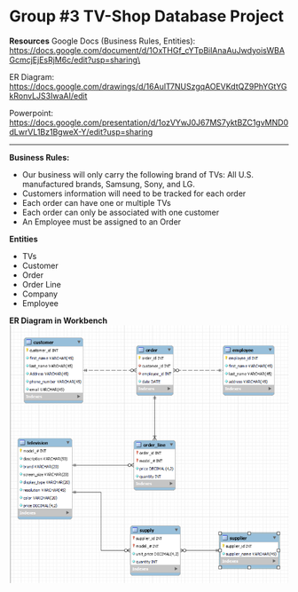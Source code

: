 # Group #3 TV-Shop Database Project
**Resources**
Google Docs (Business Rules, Entities): 
https://docs.google.com/document/d/1OxTHGf_cYTpBilAnaAuJwdyoisWBAGcmcjEjEsRjM6c/edit?usp=sharing\

ER Diagram:
https://docs.google.com/drawings/d/16AulT7NUSzgqAOEVKdtQZ9PhYGtYGkRonvLJS3IwaAI/edit

Powerpoint:
https://docs.google.com/presentation/d/1ozVYwJ0J67MS7yktBZC1gvMND0dLwrVL1Bz1BgweX-Y/edit?usp=sharing
___
**Business Rules:**
- Our business will only carry the following brand of TVs: All U.S. manufactured brands, Samsung, Sony, and LG.
- Customers information will need to be tracked for each order
- Each order can have one or multiple TVs
- Each order can only be associated with one customer
- An Employee must be assigned to an Order

**Entities**
- TVs
- Customer
- Order
- Order Line
- Company
- Employee

**ER Diagram in Workbench**
![ER Diagram](https://github.com/holdenliu/TVShop/blob/main/ERD_in_workbench.png)
